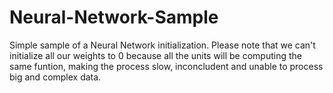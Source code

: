 # Neural-Network-Sample
Simple sample of a Neural Network initialization.
Please note that we can't initialize all our weights to 0 because all the units will be computing the same funtion, making the process slow, inconcludent and unable to process big and complex data.

